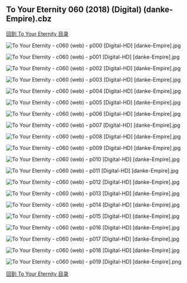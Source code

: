## To Your Eternity 060 (2018) (Digital) (danke-Empire).cbz


[回到 To Your Eternity 目录](https://github.com/alicewish/markdown/blob/master/series/To-Your-Eternity.md)


![To Your Eternity - c060 (web) - p000 [Digital-HD] [danke-Empire].jpg](https://wx1.sinaimg.cn/large/6a9fdecagy1fpmm823whcj21kw2904qq.jpg)

![To Your Eternity - c060 (web) - p001 [Digital-HD] [danke-Empire].jpg](https://wx1.sinaimg.cn/large/6a9fdecagy1fpmm8nqbebj21kw290b2a.jpg)

![To Your Eternity - c060 (web) - p002 [Digital-HD] [danke-Empire].jpg](https://wx1.sinaimg.cn/large/6a9fdecagy1fpmm8z6qgcj21kw290hdt.jpg)

![To Your Eternity - c060 (web) - p003 [Digital-HD] [danke-Empire].jpg](https://wx1.sinaimg.cn/large/6a9fdecagy1fpmm98ihoxj21kw2904qp.jpg)

![To Your Eternity - c060 (web) - p004 [Digital-HD] [danke-Empire].jpg](https://wx1.sinaimg.cn/large/6a9fdecagy1fpmm9jigq2j21kw290u0x.jpg)

![To Your Eternity - c060 (web) - p005 [Digital-HD] [danke-Empire].jpg](https://wx1.sinaimg.cn/large/6a9fdecagy1fpmm9v9demj21kw290kjl.jpg)

![To Your Eternity - c060 (web) - p006 [Digital-HD] [danke-Empire].jpg](https://wx1.sinaimg.cn/large/6a9fdecagy1fpmma9qg6nj21kw290kjl.jpg)

![To Your Eternity - c060 (web) - p007 [Digital-HD] [danke-Empire].jpg](https://wx1.sinaimg.cn/large/6a9fdecagy1fpmmapkii1j21kw2901ky.jpg)

![To Your Eternity - c060 (web) - p008 [Digital-HD] [danke-Empire].jpg](https://wx1.sinaimg.cn/large/6a9fdecagy1fpmmb29atqj21kw290x6p.jpg)

![To Your Eternity - c060 (web) - p009 [Digital-HD] [danke-Empire].jpg](https://wx1.sinaimg.cn/large/6a9fdecagy1fpmmbnoplrj21kw290x6p.jpg)

![To Your Eternity - c060 (web) - p010 [Digital-HD] [danke-Empire].jpg](https://wx1.sinaimg.cn/large/6a9fdecagy1fpmmc30a9xj21kw290b29.jpg)

![To Your Eternity - c060 (web) - p011 [Digital-HD] [danke-Empire].jpg](https://wx1.sinaimg.cn/large/6a9fdecagy1fpmmcdbbf9j21kw290e81.jpg)

![To Your Eternity - c060 (web) - p012 [Digital-HD] [danke-Empire].jpg](https://wx1.sinaimg.cn/large/6a9fdecagy1fpmmcuah5ij21kw2904qq.jpg)

![To Your Eternity - c060 (web) - p013 [Digital-HD] [danke-Empire].jpg](https://wx1.sinaimg.cn/large/6a9fdecagy1fpmmd6ikp2j21kw290npd.jpg)

![To Your Eternity - c060 (web) - p014 [Digital-HD] [danke-Empire].jpg](https://wx1.sinaimg.cn/large/6a9fdecagy1fpmmdlqmt6j21kw290qv5.jpg)

![To Your Eternity - c060 (web) - p015 [Digital-HD] [danke-Empire].jpg](https://wx1.sinaimg.cn/large/6a9fdecagy1fpmme171ydj21kw290b29.jpg)

![To Your Eternity - c060 (web) - p016 [Digital-HD] [danke-Empire].jpg](https://wx1.sinaimg.cn/large/6a9fdecagy1fpmmektyggj21kw290qv5.jpg)

![To Your Eternity - c060 (web) - p017 [Digital-HD] [danke-Empire].jpg](https://wx1.sinaimg.cn/large/6a9fdecagy1fpmmev0lmwj21kw2901kx.jpg)

![To Your Eternity - c060 (web) - p018 [Digital-HD] [danke-Empire].jpg](https://wx1.sinaimg.cn/large/6a9fdecagy1fpmmf7j66nj21kw290hdt.jpg)

![To Your Eternity - c060 (web) - p019 [Digital-HD] [danke-Empire].png](https://wx1.sinaimg.cn/large/6a9fdecagy1fpmmf9ees3j21kw2900qs.jpg)

[回到 To Your Eternity 目录](https://github.com/alicewish/markdown/blob/master/series/To-Your-Eternity.md)

